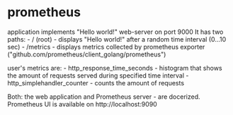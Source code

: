 # prometheus
application implements "Hello world!" web-server on port 9000
It has two paths: 
    - / (root) - displays "Hello world!" after a random time interval (0...10 sec)
    - /metrics - displays metrics collected by prometheus exporter ("github.com/prometheus/client_golang/prometheus")

user's metrics are:
    - http_response_time_seconds - histogram that shows the amount of requests served during specified time interval
    - http_simplehandler_counter - counts the amount of requests

Both: the web application and Prometheus server - are docerized.
Prometheus UI is available on http://localhost:9090 
